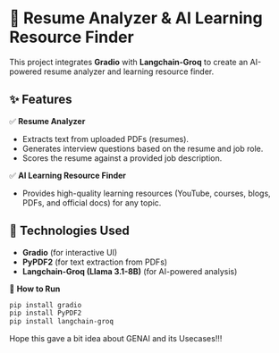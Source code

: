 # 📄 Resume Analyzer & AI Learning Resource Finder  

This project integrates **Gradio** with **Langchain-Groq** to create an AI-powered resume analyzer and learning resource finder.  

## ✨ Features  
✅ **Resume Analyzer**  
- Extracts text from uploaded PDFs (resumes).  
- Generates interview questions based on the resume and job role.  
- Scores the resume against a provided job description.  

✅ **AI Learning Resource Finder**  
- Provides high-quality learning resources (YouTube, courses, blogs, PDFs, and official docs) for any topic.  

## 🔧 Technologies Used  
- **Gradio** (for interactive UI)  
- **PyPDF2** (for text extraction from PDFs)  
- **Langchain-Groq (Llama 3.1-8B)** (for AI-powered analysis)  

🚀 **How to Run**  
```bash
pip install gradio
pip install PyPDF2
pip install langchain-groq
```  

Hope this gave a bit idea about GENAI and its Usecases!!!
